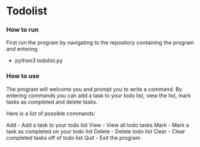 # Todolist

### How to run
First run the program by navigating to the repository containing the program and entering
 - python3 todolist.py

### How to use
The program will welcome you and prompt you to write a command. By entering commands you can add a task to your todo list, view the list, mark tasks as completed
and delete tasks.

Here is a list of possible commands:

Add - Add a task to your todo list
View - View all todo tasks
Mark - Mark a task as completed on your todo list
Delete - Delete todo list
Clear - Clear completed tasks off of todo list
Quit - Exit the program

